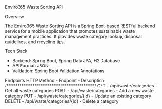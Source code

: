 Enviro365 Waste Sorting API

Overview

The Enviro365 Waste Sorting API is a Spring Boot-based RESTful backend service for a mobile application that promotes sustainable waste management practices. It provides waste category lookup, disposal guidelines, and recycling tips.

Tech Stack
- Backend: Spring Boot, Spring Data JPA, H2 Database
- API Format: JSON
- Validation: Spring Boot Validation Annotations

Endpoints
HTTP Method      - Endpoint                      -    Description 
/*****************************************/
GET              -   /api/waste/categories        -   Get all waste categories 
POST             -   /api/waste/categories        -   Add a new waste category 
PUT              -   /api/waste/categories/{id}   -   Update an existing category 
DELETE           -   /api/waste/categories/{id}   -   Delete a category 
